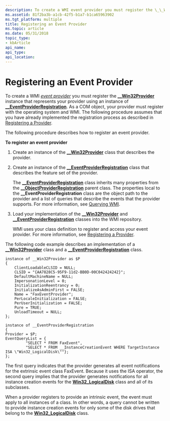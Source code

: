 ```yaml
---
description: To create a WMI event provider you must register the \_\_Win32Provider instance that represents your provider using an instance of \_\_EventProviderRegistration.
ms.assetid: 81f2ba3b-a1cb-42f5-b1a7-b1ca65963902
ms.tgt_platform: multiple
title: Registering an Event Provider
ms.topic: article
ms.date: 05/31/2018
topic_type: 
- kbArticle
api_name: 
api_type: 
api_location: 
---
```


# Registering an Event Provider

To create a WMI [*event provider*](gloss-e.md) you must register the [**\_\_Win32Provider**](--win32provider.md) instance that represents your provider using an instance of [**\_\_EventProviderRegistration**](--eventproviderregistration.md). As a COM object, your provider must register with the operating system and WMI. The following procedure assumes that you have already implemented the registration process as described in [Registering a Provider](registering-a-provider.md).

The following procedure describes how to register an event provider.

**To register an event provider**

1.  Create an instance of the [**\_\_Win32Provider**](--win32provider.md) class that describes the provider.
2.  Create an instance of the [**\_\_EventProviderRegistration**](--eventproviderregistration.md) class that describes the feature set of the provider.

    The [**\_\_EventProviderRegistration**](--eventproviderregistration.md) class inherits many properties from the [**\_\_ObjectProviderRegistration**](--objectproviderregistration.md) parent class. The properties local to the **\_\_EventProviderRegistration** class are the object path to the provider and a list of queries that describe the events that the provider supports. For more information, see [Querying WMI](querying-wmi.md).

3.  Load your implementation of the [**\_\_Win32Provider**](--win32provider.md) and [**\_\_EventProviderRegistration**](--eventproviderregistration.md) classes into the WMI repository.

    WMI uses your class definition to register and access your event provider. For more information, see [Registering a Provider](registering-a-provider.md).

The following code example describes an implementation of a [**\_\_Win32Provider**](--win32provider.md) class and a [**\_\_EventProviderRegistration**](--eventproviderregistration.md) class.

``` syntax
instance of __Win32Provider as $P
{
    ClientLoadableCLSID = NULL;
    CLSID = "{AA7828C5-95F9-11d2-BB0D-00C042424242}";
    DefaultMachineName = NULL;
    ImpersonationLevel = 0;
    InitializationReentrancy = 0;
    InitializeAsAdminFirst = FALSE;
    Name = "FaxEventProvider";
    PerLocaleInitialization = FALSE;
    PerUserInitialization = FALSE;
    Pure = TRUE;
    UnloadTimeout = NULL;
};

instance of __EventProviderRegistration
{  
Provider = $P;
EventQueryList = {
         "SELECT * FROM FaxEvent",
         "SELECT * FROM __InstanceCreationEvent WHERE TargetInstance ISA \"Win32_LogicalDisk\""};
};
```

The first query indicates that the provider generates all event notifications for the extrinsic event class FaxEvent. Because it uses the ISA operator, the second query implies that the provider generates notifications for all instance creation events for the [**Win32\_LogicalDisk**](/windows/desktop/CIMWin32Prov/win32-logicaldisk) class and all of its subclasses.

When a provider registers to provide an intrinsic event, the event must apply to all instances of a class. In other words, a query cannot be written to provide instance creation events for only some of the disk drives that belong to the [**Win32\_LogicalDisk**](/windows/desktop/CIMWin32Prov/win32-logicaldisk) class.

 

 
